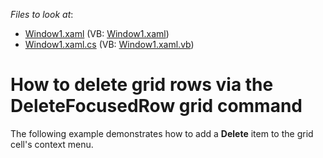 <!-- default file list -->
*Files to look at*:

* [Window1.xaml](./CS/Window1.xaml) (VB: [Window1.xaml](./VB/Window1.xaml))
* [Window1.xaml.cs](./CS/Window1.xaml.cs) (VB: [Window1.xaml.vb](./VB/Window1.xaml.vb))
<!-- default file list end -->
# How to delete grid rows via the DeleteFocusedRow grid command


<p>The following example demonstrates how to add a <strong>Delete</strong> item to the grid cell's context menu.</p>

<br/>


